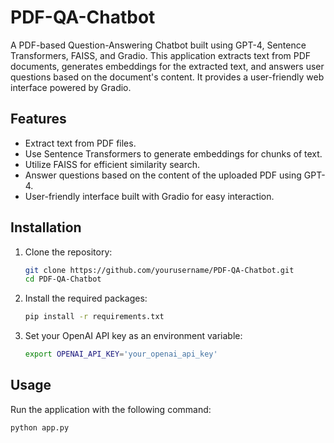 # PDF-QA-Chatbot

A PDF-based Question-Answering Chatbot built using GPT-4, Sentence Transformers, FAISS, and Gradio. This application extracts text from PDF documents, generates embeddings for the extracted text, and answers user questions based on the document's content. It provides a user-friendly web interface powered by Gradio.

## Features

- Extract text from PDF files.
- Use Sentence Transformers to generate embeddings for chunks of text.
- Utilize FAISS for efficient similarity search.
- Answer questions based on the content of the uploaded PDF using GPT-4.
- User-friendly interface built with Gradio for easy interaction.

## Installation

1. Clone the repository:

    ```bash
    git clone https://github.com/yourusername/PDF-QA-Chatbot.git
    cd PDF-QA-Chatbot
    ```

2. Install the required packages:

    ```bash
    pip install -r requirements.txt
    ```

3. Set your OpenAI API key as an environment variable:

    ```bash
    export OPENAI_API_KEY='your_openai_api_key'
    ```

## Usage

Run the application with the following command:

```bash
python app.py
